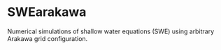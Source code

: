 # SWEarakawa
Numerical simulations of shallow water equations (SWE) using arbitrary Arakawa grid configuration.
